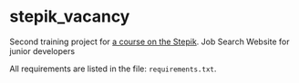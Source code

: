 # stepik_vacancy
Second training project for [a course on the Stepik](<https://stepik.org/course/63298>).
Job Search Website for junior developers

All requirements are listed in the file: `requirements.txt`.
